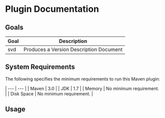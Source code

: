 # Plugin Documentation

## Goals

| Goal | Description |
| --- | ---- |
| svd | Produces a Version Description Document |

## System Requirements

The following specifies the minimum requirements to run this Maven plugin:

| --- | --- |
| Maven	| 3.0 |
| JDK	| 1.7 |
| Memory | No minimum requirement. |
| Disk Space | No minimum requirement. |

## Usage

